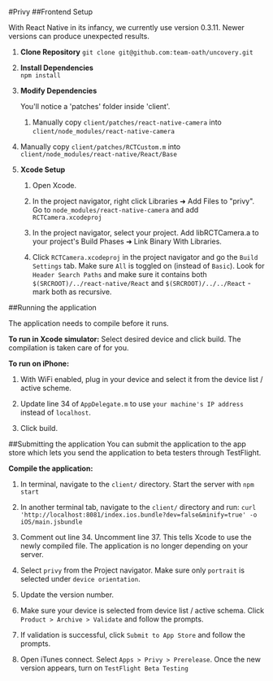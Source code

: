 #Privy
##Frontend Setup

With React Native in its infancy, we currently use version 0.3.11. Newer versions can produce unexpected results.

1. **Clone Repository**
    `git clone git@github.com:team-oath/uncovery.git`  

2. **Install Dependencies**  
    `npm install`  

3. **Modify Dependencies**  

    You'll notice a 'patches' folder inside 'client'.
        
   1. Manually copy `client/patches/react-native-camera` into `client/node_modules/react-native-camera`
  2. Manually copy `client/patches/RCTCustom.m` into `client/node_modules/react-native/React/Base`  

3. **Xcode Setup**
    1. Open Xcode.  

    2. In the project navigator, right click Libraries ➜ Add Files to "privy". Go to `node_modules/react-native-camera` and add `RCTCamera.xcodeproj`  

    3. In the project navigator, select your project. Add libRCTCamera.a to your project's Build Phases ➜ Link Binary With Libraries.  

    4. Click `RCTCamera.xcodeproj` in the project navigator and go the `Build Settings` tab. Make sure `All` is toggled on (instead of `Basic`). Look for `Header Search Paths` and make sure it contains both `$(SRCROOT)/../react-native/React` and `$(SRCROOT)/../../React` - mark both as recursive.

##Running the application

The application needs to compile before it runs.

**To run in Xcode simulator:** Select desired device and click build. The compilation is taken care of for you.
  
**To run on iPhone:**  

1. With WiFi enabled, plug in your device and select it from the device list / active scheme.  

2. Update line 34 of `AppDelegate.m` to use `your machine's IP address` instead of `localhost`.  

3. Click build.

##Submitting the application
You can submit the application to the app store which lets you send the application to beta testers through TestFlight.

**Compile the application:**  

1. In terminal, navigate to the `client/` directory. Start the server with `npm start`  

2. In another terminal tab, navigate to the `client/` directory and run: `curl 'http://localhost:8081/index.ios.bundle?dev=false&minify=true' -o iOS/main.jsbundle`

3. Comment out line 34. Uncomment line 37. This tells Xcode to use the newly compiled file. The application is no longer depending on your server.

4. Select `privy` from the Project navigator. Make sure only `portrait` is selected under `device orientation`.

5. Update the version number.

6. Make sure your device is selected from device list / active schema. Click `Product > Archive > Validate` and follow the prompts.

7. If validation is successful, click `Submit to App Store` and follow the prompts.

8. Open iTunes connect. Select `Apps > Privy > Prerelease`. Once the new version appears, turn on `TestFlight Beta Testing`  